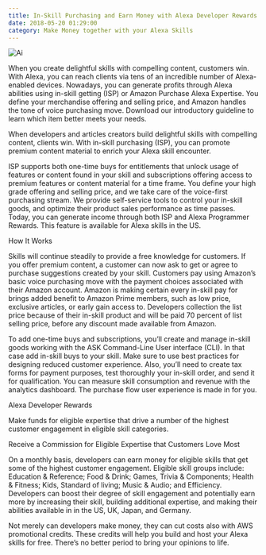 ```yaml
---
title: In-Skill Purchasing and Earn Money with Alexa Developer Rewards
date: 2018-05-20 01:29:00
category: Make Money together with your Alexa Skills
---
```


![Ai](https://www.leeloo-dev.com/content/images/8.jpg)

When you create delightful skills with compelling content, customers win. With Alexa, you can reach clients via tens of an incredible number of Alexa-enabled devices. Nowadays, you can generate profits through Alexa abilities using in-skill getting (ISP) or Amazon Purchase Alexa Expertise. You define your merchandise offering and selling price, and Amazon handles the tone of voice purchasing move. Download our introductory guideline to learn which item better meets your needs.

When developers and articles creators build delightful skills with compelling content, clients win. With in-skill purchasing (ISP), you can promote premium content material to enrich your Alexa skill encounter.

ISP supports both one-time buys for entitlements that unlock usage of features or content found in your skill and subscriptions offering access to premium features or content material for a time frame. You define your high grade offering and selling price, and we take care of the voice-first purchasing stream. We provide self-service tools to control your in-skill goods, and optimize their product sales performance as time passes. Today, you can generate income through both ISP and Alexa Programmer Rewards. This feature is available for Alexa skills in the US.

How It Works

Skills will continue steadily to provide a free knowledge for customers. If you offer premium content, a customer can now ask to get or agree to purchase suggestions created by your skill. Customers pay using Amazon’s basic voice purchasing move with the payment choices associated with their Amazon account. Amazon is making certain every in-skill pay for brings added benefit to Amazon Prime members, such as low price, exclusive articles, or early gain access to. Developers collection the list price because of their in-skill product and will be paid 70 percent of list selling price, before any discount made available from Amazon.

To add one-time buys and subscriptions, you’ll create and manage in-skill goods working with the ASK Command-Line User interface (CLI). In that case add in-skill buys to your skill. Make sure to use best practices for designing reduced customer experience. Also, you’ll need to create tax forms for payment purposes, test thoroughly your in-skill order, and send it for qualification. You can measure skill consumption and revenue with the analytics dashboard. The purchase flow user experience is made in for you.

Alexa Developer Rewards 

Make funds for eligible expertise that drive a number of the highest customer engagement in eligible skill categories.

Receive a Commission for Eligible Expertise that Customers Love Most

On a monthly basis, developers can earn money for eligible skills that get some of the highest customer engagement. Eligible skill groups include: Education & Reference; Food & Drink; Games, Trivia & Components; Health & Fitness; Kids, Standard of living; Music & Audio; and Efficiency. Developers can boost their degree of skill engagement and potentially earn more by increasing their skill, building additional expertise, and making their abilities available in in the US, UK, Japan, and Germany.

Not merely can developers make money, they can cut costs also with AWS promotional credits. These credits will help you build and host your Alexa skills for free. There’s no better period to bring your opinions to life.